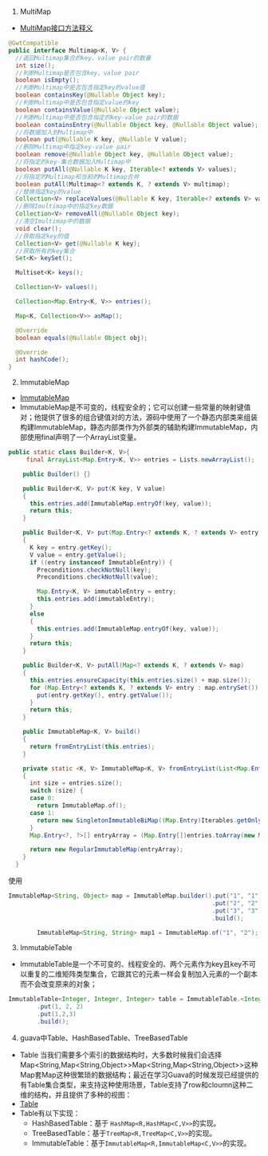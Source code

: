 
1. MultiMap
- [MultiMap接口方法释义](https://blog.csdn.net/yaomingyang/article/details/80955872)
```java
@GwtCompatible
public interface Multimap<K, V> {
  //返回Multimap集合的key、value pair的数量  
  int size();
  //判断Multimap是否包含key、value pair
  boolean isEmpty();
  //判断Multimap中是否包含指定key的value值
  boolean containsKey(@Nullable Object key);
  //判断Multimap中是否包含指定value的key
  boolean containsValue(@Nullable Object value);
  //判断Multimap中是否包含指定的key-value pair的数据
  boolean containsEntry(@Nullable Object key, @Nullable Object value);
  //将数据加入到Multimap中
  boolean put(@Nullable K key, @Nullable V value);
  //删除Multimap中指定key-value pair
  boolean remove(@Nullable Object key, @Nullable Object value);
  //将指定的key-集合数据加入Multimap中
  boolean putAll(@Nullable K key, Iterable<? extends V> values);
  //将指定的Multimap和当前的Multimap合并
  boolean putAll(Multimap<? extends K, ? extends V> multimap);
  //替换指定key的value
  Collection<V> replaceValues(@Nullable K key, Iterable<? extends V> values);
  //删除Imultimap中的指定key数据
  Collection<V> removeAll(@Nullable Object key);
  //清空Imultimap中的数据
  void clear();
  //获取指定key的值
  Collection<V> get(@Nullable K key);
  //获取所有的key集合
  Set<K> keySet();

  Multiset<K> keys();

  Collection<V> values();

  Collection<Map.Entry<K, V>> entries();

  Map<K, Collection<V>> asMap();

  @Override
  boolean equals(@Nullable Object obj);

  @Override
  int hashCode();
}
```

2. ImmutableMap
- [ImmutableMap](https://blog.csdn.net/yaomingyang/article/details/80894841 )
- ImmutableMap是不可变的，线程安全的；它可以创建一些常量的映射键值对；他提供了很多的组合键值对的方法，源码中使用了一个静态内部类来组装构建ImmutableMap，静态内部类作为外部类的辅助构建ImmutableMap，内部使用final声明了一个ArrayList变量。
```java
public static class Builder<K, V>{
     final ArrayList<Map.Entry<K, V>> entries = Lists.newArrayList();

    public Builder() {}

    public Builder<K, V> put(K key, V value)
    {
      this.entries.add(ImmutableMap.entryOf(key, value));
      return this;
    }

    public Builder<K, V> put(Map.Entry<? extends K, ? extends V> entry)
    {
      K key = entry.getKey();
      V value = entry.getValue();
      if ((entry instanceof ImmutableEntry)) {
        Preconditions.checkNotNull(key);
        Preconditions.checkNotNull(value);

        Map.Entry<K, V> immutableEntry = entry;
        this.entries.add(immutableEntry);
      }
      else
      {
        this.entries.add(ImmutableMap.entryOf(key, value));
      }
      return this;
    }

    public Builder<K, V> putAll(Map<? extends K, ? extends V> map)
    {
      this.entries.ensureCapacity(this.entries.size() + map.size());
      for (Map.Entry<? extends K, ? extends V> entry : map.entrySet()) {
        put(entry.getKey(), entry.getValue());
      }
      return this;
    }

    public ImmutableMap<K, V> build()
    {
      return fromEntryList(this.entries);
    }

    private static <K, V> ImmutableMap<K, V> fromEntryList(List<Map.Entry<K, V>> entries)
    {
      int size = entries.size();
      switch (size) {
      case 0: 
        return ImmutableMap.of();
      case 1: 
        return new SingletonImmutableBiMap((Map.Entry)Iterables.getOnlyElement(entries));
      }
      Map.Entry<?, ?>[] entryArray = (Map.Entry[])entries.toArray(new Map.Entry[entries.size()]);

      return new RegularImmutableMap(entryArray);
    }
  }
```
使用
```java
ImmutableMap<String, Object> map = ImmutableMap.builder().put("1", "1")
                                                         .put("2", "2")
                                                         .put("3", "3")
                                                         .build();

        ImmutableMap<String, String> map1 = ImmutableMap.of("1", "2");
```

3. ImmutableTable
- ImmutableTable是一个不可变的、线程安全的、两个元素作为key且key不可以重复的二维矩阵类型集合，它跟其它的元素一样会复制加入元素的一个副本而不会改变原来的对象；
```java
ImmutableTable<Integer, Integer, Integer> table = ImmutableTable.<Integer, Integer, Integer>builder()
        .put(1, 2, 2)
        .put(1,2,3)
        .build();
```

4. guava中Table、HashBasedTable、TreeBasedTable
- Table  当我们需要多个索引的数据结构时，大多数时候我们会选择Map<String,Map<String,Object>>Map<String,Map<String,Object>>这种Map套Map这种很繁琐的数据结构；最近在学习Guava的时候发现已经提供的有Table集合类型，来支持这种使用场景，Table支持了row和cloumn这种二维的结构，并且提供了多种的视图：
- [Table](https://blog.csdn.net/yaomingyang/article/details/80936359)
- Table有以下实现： 
    - HashBasedTable：基于 `HashMap<R,HashMap<C,V>>`的实现。 
    - TreeBasedTable：基于`TreeMap<R,TreeMap<C,V>>`的实现。 
    - ImmutableTable：基于`ImmutableMap<R,ImmutableMap<C,V>>`的实现。

